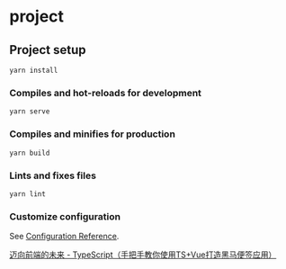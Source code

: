 # project

## Project setup
```
yarn install
```

### Compiles and hot-reloads for development
```
yarn serve
```

### Compiles and minifies for production
```
yarn build
```

### Lints and fixes files
```
yarn lint
```

### Customize configuration
See [Configuration Reference](https://cli.vuejs.org/config/).

[迈向前端的未来 - TypeScript（手把手教你使用TS+Vue打造黑马便签应用）](https://www.bilibili.com/video/BV1AE41137QL?p=24)
